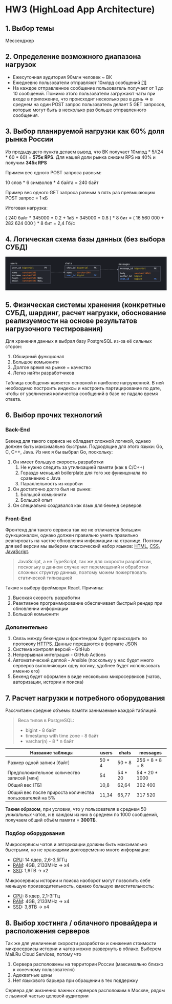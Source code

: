 # HW3 (HighLoad App Architecture)

## 1. Выбор темы
Мессенджер

## 2. Определение возможного диапазона нагрузок
* Ежесуточная аудитория 90млн человек ~ ВК
* Ежедневно пользователи отправляют 10млрд сообщений [[1]](https://iz.ru/872421/2019-04-25/chislo-ezhednevnykh-soobshchenii-vkontakte-vyroslo-do-10-mlrd)
* На каждое отправленное сообщение пользователь получает от 1 до 10 сообщений. Помимо этого пользователи загружают чаты при входе в приложение, что происходит несколько раз в день => в среднем на один POST запрос пользователь делает 5 GET запросов, которые могут быть в несколько раз больше отправленного сообщения.

## 3. Выбор планируемой нагрузки как 60% доля рынка России
Из предыдущего пункта делаем вывод, что ВК получает 10млрд * 5/(24 * 60 * 60) = **575к RPS**. Для нашей доли рынка снизим RPS на 40% и получим **345к RPS**

Примем вес одного POST запроса равным:

10 слов * 6 символов * 4 байта = 240 байт

Пример вес одного GET запроса равным в пять раз превышающим POST запрос = 1 кБ


Итоговая нагрузка:

( 240 байт * 345000 * 0.2 + 1кБ * 345000 * 0.8 ) * 8 бит = ( 16 560 000 + 282 624 000 ) * 8 бит = 2,4 Гб/с

## 4. Логическая схема базы данных (без выбора СУБД)
![db_scheme](images/db_scheme.png)

## 5. Физическая системы хранения (конкретные СУБД, шардинг, расчет нагрузки, обоснование реализуемости на основе результатов нагрузочного тестирования)
Для хранения данных я выбрал базу PostgreSQL из-за её сильных сторон:
1. Обширный функционал
2. Большое комьюнити
3. Долгое время на рынке = качество
4. Легко найти разработчиков

Таблица сообщения является основной и наиболее нагруженной. В ней необходимо построить индексы и настроить партицирование по дате, чтобы от увеличения количества сообщений в базе не падало время ответа.

## 6. Выбор прочих технологий
### Back-End
Бекенд для такого сервиса не обладает сложной логикой, однако должен быть максимально быстрым. Подходящие для этого языки: Go, C, C++, Java. Из них я бы выбрал Go, поскольку:
1. Он имеет большую скорость разработки
    1. Не нужно следить за утилизацией памяти (как в C/C++)
    2. Гораздо меньший boilerplate для того же функицонала по сравнению с Java
    3. Параллельность из коробки
2. Он достаточно долго был на рынке:
    1. Большой комьюнити
    2. Большой опыт
3. Он специально создавался как язык для бекенд серверов

### Front-End
Фронтенд для такого сервиса так же не отличается большим функционалом, однако должен правильно уметь правильно реагировать на частое обновления информации на странице. Поэтому для веб версии мы выберем классический набор языков: [HTML](https://ru.wikipedia.org/wiki/HTML), [CSS](https://ru.wikipedia.org/wiki/CSS), [JavaScript](https://ru.wikipedia.org/wiki/JavaScript). 
> JavaScript, а не TypeScript, так же для скорости разработки, поскольку в данном случае нет перемещений и обработки сложных структур данных, поэтому можем пожертвовать статической типизацией

Также я выберу фреймворк React. Причины:
1. Высокая скорость разработки
2. Реактивное программирование обеспечивает быстрый рендер при обновлении информации
3. Большой комьюнити

### Дополнительно
1. Связь между бекендом и фронтендом будет происходить по протоколу [HTTPS](https://ru.wikipedia.org/wiki/HTTPS). Данные передаются в формате [JSON](https://ru.wikipedia.org/wiki/JSON)
2. Система контроля версий - GitHub
3. Непрерывная интеграция - GitHub Actions
4. Автоматический деплой - Ansible (поскольку у нас будет много серверов выполняющих одну логику, удобнее будет использовать именно его)
5. Бекенд будет оформлен в виде нескольких микросервисов (чатов, авторизации, истории и поиска)

## 7. Расчет нагрузки и потребного оборудования
Рассчитаем средние объемы памяти занимаемые каждой таблицей.

> Веса типов в PostgreSQL:
> * bigint - 8 байт
> * timestamp with time zone - 8 байт
> * varchar(n) - 8 * n байт

| Название таблицы                                        | users  | chats   | messages        |
|---------------------------------------------------------|--------|---------|-----------------|
| Размер одной записи [байт]                              | 50 * 4 | 50 + 8  | 256 + 8 + 8 + 8 |
| Предположительное количество записей [млн]              | 54     | 54 * 20 | 54 * 20 * 1000  |
| Общий вес [ГБ]                                          | 10,8   | 62,64   | 302 400         |
| Общий вес после прироста количества пользователей на 5% | 11,34  | 65,77   | 317 520         |


**Таким образом**, при условии, что у пользователя в среднем 50 *уникальных* чатов, и в каждом из них в среднем по 1000 сообщений, получаем общий объём памяти = **300ТБ**.

### Подбор оборудования
Микросервисы чатов и авторизации должны быть максимально быстрыми, но не хранящими долговременно много информации:
* [CPU](https://www.citilink.ru/catalog/computers_and_notebooks/servers_and_net_equipments/server_cpu/381950/properties/): 14 ядер, 2,6-3,5ГГц
* [RAM](https://www.citilink.ru/catalog/computers_and_notebooks/servers_and_net_equipments/server_memories/994294/): 4GB, 2133MHz -> x4
* [SSD](https://www.citilink.ru/catalog/computers_and_notebooks/hdd/ssd_in/1078055/): 1,9TB -> x2

Микросервисы истории и поиска наоборот могут позволить себе меньшую производительность, однако большую вместительность:
* [CPU](https://www.citilink.ru/catalog/computers_and_notebooks/servers_and_net_equipments/server_cpu/1125580/properties/): 8 ядер, 2,1-3ГГц 
* [RAM](https://www.citilink.ru/catalog/computers_and_notebooks/servers_and_net_equipments/server_memories/994294/): 4GB, 2133MHz -> x4
* [SSD](https://www.citilink.ru/catalog/computers_and_notebooks/hdd/ssd_in/1179581/): 3,8TB -> x4

## 8. Выбор хостинга / облачного провайдера и расположения серверов
Так же для увеличения скорости разработки и снижения стоимости микросервисы истории и чатов можно развернуть в облаке. Выберем Mail.Ru Cloud Services, потому что 
1. Сервера расположены на территории России (максимально близко к конечному пользователю)
2. Адекватные цены
3. Нет языкового барьера при обращении в тех поддержку

Сервера для жизненно важных серверов расположим в Москве, рядом с львиной частью целевой аудитории
